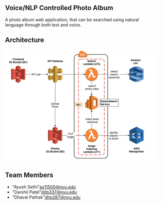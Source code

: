 ## Voice/NLP Controlled Photo Album
A photo album web application, that can be searched using natural language through both text and voice.

## Architecture 
![alt text](https://github.com/ayush159/NLP-Controlled-Photo-Album/blob/master/Architecture.jpg)



## <a name = "team-members"></a>Team Members
* "Ayush Sethi"<as11500@nyu.edu>
* "Darshil Patel"<ddp337@nyu.edu>
* "Dhaval Pathak"<dhp287@nyu.edu>
